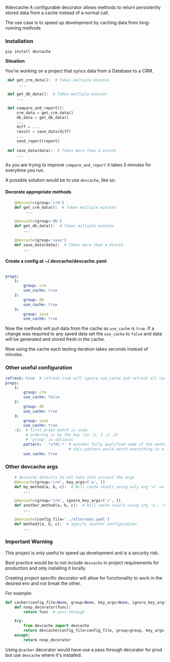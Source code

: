 ﻿#devcache
A configurable decorator allows methods to return persistently stored data from a cache instead of a normal call.

The use case is to speed up development by caching data from long-running methods   

### Installation
``pip install devcache``


**Situation**

You're working on a project that syncs data from a Database to a CRM.  


   ```Python
    def get_crm_data():  # Takes multiple minutes
         ...

    def get_db_data():  # Takes multiple minutes
        ...    

    def compare_and_report():
        crm_data = get_crm_data()
        db_data = get_db_data()
        ...
        diff = ...
        result = save_data(diff)
        ...
        send_report(report)
        
    def save_data(data):  # Takes more than a minute
        ...
   ```

As you are trying to improve ``compare_and_report`` it takes 5 minutes for everytime you run.

A possible solution would be to use ``devcache``, like so:

#### Decorate appropriate methods 
```Python
    @devcache(group='crm')
    def get_crm_data():  # Takes multiple minutes
         ...

    @devcache(group='db')
    def get_db_data():  # Takes multiple minutes
        ...    
        
    @devcache(group='save')
    def save_data(data):  # Takes more than a minute
        ...
```



#### Create a config at ~/.devcache/devcache.yaml
```yaml

props:
    1:
        group: crm
        use_cache: true
    2:
        group: db
        use_cache: true
    3:
        group: save
        use_cache: true

```

Now the methods will pull data from the cache as ``use_cache`` is ``true``.  If a change was required to any saved data set the `use_cache` to ``false`` and data will be generated and stored fresh in the cache.

Now using the cache each testing iteration takes seconds instead of minutes.

### Other useful configuration

```yaml
refresh: true  # refresh true will ignore use_cache and refresh all cached data 
props:
    1:
        group: crm
        use_cache: false
    2:
        group: db
        use_cache: true
    3:
        group: save
        use_cache: true
    -1:  # first props match is used.  
         # ordering is by the key (ie -1, 1 ,2 ,3)   
         # 'group' is optional
        pattern: '.*sfdc.*' # matches fully qualified name of the method.  
                            # this pattern would match everything in a module called sfdc
        use_cache: true

```

### Other devcache args

```Python
    # devcache defaults to not take into account the args
    @devcache(group='crm', key_args=('a', ))
    def my_method(a, b, c):  # Will cache result using only arg 'a' value as part of the key 
        ...        

    @devcache(group='crm', ignore_key_args=('c', ))
    def another_method(a, b, c):  # Will cache result using arg 'a', 'b' value as part of the key ignoring 'c' 
        ...        

    @devcache(config_file='../alternate.yaml')
    def method3(a, b, c):  # specify another configuration 
        ...        


```

### Important Warning

This project is only useful to speed up development and is a security risk.

Best practice would be to not include ``devcache`` in project requirements for production and only installing it locally.

Creating project specific decorator will allow for functionality to work in the desired env and not break the other.

For example:
```Python
def cacher(config_file=None, group=None, key_args=None, ignore_key_args=None):
    def noop_decorator(func):
        return func  # pass through

    try:
        from devcache import devcache
        return devcache(config_file=config_file, group=group, key_args=key_args, ignore_key_args=ignore_key_args)
    except:
        return noop_decorator
```

Using ``@cacher`` decorator would have use a pass through decorator for prod but use ``devcache`` where it's installed.
